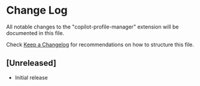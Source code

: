 # Change Log

All notable changes to the "copilot-profile-manager" extension will be documented in this file.

Check [Keep a Changelog](http://keepachangelog.com/) for recommendations on how to structure this file.

## [Unreleased]

- Initial release